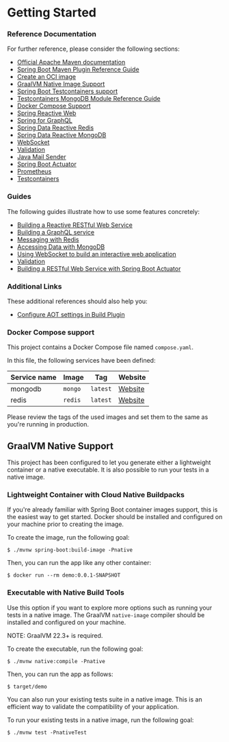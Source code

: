 # Getting Started

### Reference Documentation
For further reference, please consider the following sections:

* [Official Apache Maven documentation](https://maven.apache.org/guides/index.html)
* [Spring Boot Maven Plugin Reference Guide](https://docs.spring.io/spring-boot/docs/3.1.0/maven-plugin/reference/html/)
* [Create an OCI image](https://docs.spring.io/spring-boot/docs/3.1.0/maven-plugin/reference/html/#build-image)
* [GraalVM Native Image Support](https://docs.spring.io/spring-boot/docs/3.1.0/reference/html/native-image.html#native-image)
* [Spring Boot Testcontainers support](https://docs.spring.io/spring-boot/docs/3.1.0/reference/html/features.html#features.testing.testcontainers)
* [Testcontainers MongoDB Module Reference Guide](https://www.testcontainers.org/modules/databases/mongodb/)
* [Docker Compose Support](https://docs.spring.io/spring-boot/docs/3.1.0/reference/htmlsingle/#features.docker-compose)
* [Spring Reactive Web](https://docs.spring.io/spring-boot/docs/3.1.0/reference/htmlsingle/#web.reactive)
* [Spring for GraphQL](https://docs.spring.io/spring-boot/docs/3.1.0/reference/html/web.html#web.graphql)
* [Spring Data Reactive Redis](https://docs.spring.io/spring-boot/docs/3.1.0/reference/htmlsingle/#data.nosql.redis)
* [Spring Data Reactive MongoDB](https://docs.spring.io/spring-boot/docs/3.1.0/reference/htmlsingle/#data.nosql.mongodb)
* [WebSocket](https://docs.spring.io/spring-boot/docs/3.1.0/reference/htmlsingle/#messaging.websockets)
* [Validation](https://docs.spring.io/spring-boot/docs/3.1.0/reference/htmlsingle/#io.validation)
* [Java Mail Sender](https://docs.spring.io/spring-boot/docs/3.1.0/reference/htmlsingle/#io.email)
* [Spring Boot Actuator](https://docs.spring.io/spring-boot/docs/3.1.0/reference/htmlsingle/#actuator)
* [Prometheus](https://docs.spring.io/spring-boot/docs/3.1.0/reference/htmlsingle/#actuator.metrics.export.prometheus)
* [Testcontainers](https://www.testcontainers.org/)

### Guides
The following guides illustrate how to use some features concretely:

* [Building a Reactive RESTful Web Service](https://spring.io/guides/gs/reactive-rest-service/)
* [Building a GraphQL service](https://spring.io/guides/gs/graphql-server/)
* [Messaging with Redis](https://spring.io/guides/gs/messaging-redis/)
* [Accessing Data with MongoDB](https://spring.io/guides/gs/accessing-data-mongodb/)
* [Using WebSocket to build an interactive web application](https://spring.io/guides/gs/messaging-stomp-websocket/)
* [Validation](https://spring.io/guides/gs/validating-form-input/)
* [Building a RESTful Web Service with Spring Boot Actuator](https://spring.io/guides/gs/actuator-service/)

### Additional Links
These additional references should also help you:

* [Configure AOT settings in Build Plugin](https://docs.spring.io/spring-boot/docs/3.1.0/maven-plugin/reference/htmlsingle/#aot)

### Docker Compose support

This project contains a Docker Compose file named `compose.yaml`.

In this file, the following services have been defined:

| Service name | Image   | Tag      | Website                                   |
| ------------ | ------- | -------- | ----------------------------------------- |
| mongodb      | `mongo` | `latest` | [Website](https://hub.docker.com/_/mongo) |
| redis        | `redis` | `latest` | [Website](https://hub.docker.com/_/redis) |


Please review the tags of the used images and set them to the same as you're running in production.

## GraalVM Native Support

This project has been configured to let you generate either a lightweight container or a native executable.
It is also possible to run your tests in a native image.

### Lightweight Container with Cloud Native Buildpacks
If you're already familiar with Spring Boot container images support, this is the easiest way to get started.
Docker should be installed and configured on your machine prior to creating the image.

To create the image, run the following goal:

```
$ ./mvnw spring-boot:build-image -Pnative
```

Then, you can run the app like any other container:

```
$ docker run --rm demo:0.0.1-SNAPSHOT
```

### Executable with Native Build Tools
Use this option if you want to explore more options such as running your tests in a native image.
The GraalVM `native-image` compiler should be installed and configured on your machine.

NOTE: GraalVM 22.3+ is required.

To create the executable, run the following goal:

```
$ ./mvnw native:compile -Pnative
```

Then, you can run the app as follows:
```
$ target/demo
```

You can also run your existing tests suite in a native image.
This is an efficient way to validate the compatibility of your application.

To run your existing tests in a native image, run the following goal:

```
$ ./mvnw test -PnativeTest
```

